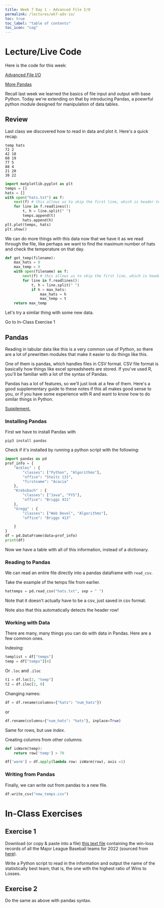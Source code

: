 ```yaml
---
title: Week 7 Day 1 - Advanced File I/O
permalink: /lectures/wk7-adv-io/
toc: true
toc_label: "table of contents"
toc_icon: "cog"
---
```


# Lecture/Live Code

Here is the code for this week:

[Advanced File I/O](https://github.com/alackles/CMSC-140-FS-22/blob/main/_pages/lectures/wk7-adv-io.py)

[More Pandas](https://github.com/alackles/CMSC-140-FS-22/blob/main/_pages/lectures/wk7-pandas.py)

Recall last week we learned the basics of file input and output with base Python. Today we're extending on that by introducing Pandas, a poewrful python module designed for manipulation of data tables. 

## Review

Last class we discovered how to read in data and plot it. Here's a quick recap. 


```
temp hats
72 2
42 18
60 19
77 5
88 4
21 20
38 22
```

```py
import matplotlib.pyplot as plt
temps = []
hats = []
with open("hats.txt") as f:
    next(f) # this allows us to skip the first line, which is header text
    for line in f.readlines():
        t, h = line.split(" ")
        temps.append(t)
        hats.append(h)
plt.plot(temps, hats)
plt.show()
```

We can do more things with this data now that we have it as we read through the file, like perhaps we want to find the maximum number of hats and check the temperature on that day. 

```py
def get_temp(filename):
    max_hats = 0
    max_temp = 0
    with open(filename) as f:
        next(f) # this allows us to skip the first line, which is header text
        for line in f.readlines():
            t, h = line.split(" ")
            if h > max_hats:
                max_hats = h
                max_temp = t
    return max_temp
```

Let's try a similar thing with some new data. 

Go to In-Class Exercise 1

## Pandas

Reading in tabular data like this is a very common use of Python, so there are a lot of prewritten modules that make it easier to do things like this. 

One of them is pandas, which handles files in CSV format. CSV file format is basically how things like excel spreadsheets are stored. If you've used R, you'll be familiar with a lot of the syntax of Pandas.

Pandas has a lot of features, so we'll just look at a few of them. Here's a good supplementary guide to these notes if this all makes good sense to you, or if you have some experience with R and want to know how to do similar things in Python.

[Supplement.](https://medium.com/bhavaniravi/python-pandas-tutorial-92018da85a33)

### Installing Pandas

First we have to install Pandas with

```
pip3 install pandas
```

Check if it's installed by running a python script with the following:

```py
import pandas as pd
prof_info = {
    "Ackles" : {
        "classes": ["Python", "Algorithms"],
        "office": "Steitz 131",
        "firstname": "Acacia"
    },
    "Krebsbach" : {
        "classes": ["Java", "FYS"],
        "office": "Briggs 411"
    },
    "Gregg" : {
        "classes": ["Web Devel", "Algorithms"],
        "office": "Briggs 413"

    }
}
df = pd.DataFrame(data=prof_info)
print(df)
```

Now we have a table with all of this information, instead of a dictionary. 

### Reading to Pandas

We can read an entire file directly into a pandas dataframe with `read_csv`.

Take the example of the temps file from earlier.

```py
hattemps = pd.read_csv("hats.txt", sep = " ")
```

Note that it doesn't actually have to be a csv, just saved in csv format.

Note also that this automatically detects the header row!

### Working with Data

There are many, many things you can do with data in Pandas. Here are a few common ones. 

Indexing:

```py
templist = df["temps"]
temp = df["temps"][4]
```

Or `.loc` and `.iloc`

```py
t1 = df.loc[2, "temp"]
t2 = df.iloc[2, 0]
```

Changing names:

```py
df = df.rename(columns={"hats": "num_hats"})
```

or

```py
df.rename(columns={"num_hats": "hats"}, inplace=True)
```

Same for rows, but use _index_.


Creating columns from other columns:

```py
def isWarm(temp):
    return row['temp'] > 70

df['warm'] = df.apply(lambda row: isWarm(row), axis =1)
```

### Writing from Pandas

Finally, we can write out from pandas to a new file.

```py
df.write_csv("new_temps.csv")
```

# In-Class Exercises

## Exercise 1

Download (or copy & paste into a file) [this text file](https://github.com/alackles/CMSC-140-FS-22/blob/main/_pages/lectures/baseball.txt) containing the win-loss records of all the Major League Baseball teams for 2022 (sourced from [here](https://www.baseball-reference.com/leagues/majors/2022-standings.shtml)). 

Write a Python script to read in the information and output the name of the statistically best team; that is, the one with the highest ratio of Wins to Losses.

## Exercise 2

Do the same as above with pandas syntax.